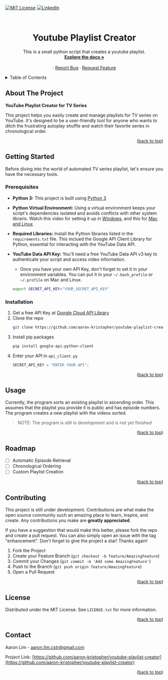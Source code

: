<a name="readme-top"></a>

<!-- PROJECT SHIELDS -->

[![MIT License][license-shield]][license-url]
[![LinkedIn][linkedin-shield]][linkedin-url]

<!-- PROJECT LOGO -->
<br />

<h1 align="center">Youtube Playlist Creator</h1>

  <p align="center">
  This is a small python script that creates a youtube playlist.
    <br />
    <a href="https://github.com/aaron-kristopher/youtube-playlist-creator"><strong>Explore the docs »</strong></a>
    <br />
    <br />
    ·
    <a href="https://github.com/aaron-kristopher/youtube-playlist-creator/issues">Report Bug</a>
    ·
    <a href="https://github.com/aaron-kristopher/youtube-playlist-creator/issues">Request Feature</a>
  </p>
</div>

<!-- TABLE OF CONTENTS -->
<details>
  <summary>Table of Contents</summary>
  <ol>
    <li>
      <a href="#about-the-project">About The Project</a>
    </li>
    <li>
      <a href="#getting-started">Getting Started</a>
      <ul>
        <li><a href="#prerequisites">Prerequisites</a></li>
        <li><a href="#installation">Installation</a></li>
      </ul>
    </li>
    <li><a href="#usage">Usage</a></li>
    <li><a href="#roadmap">Roadmap</a></li>
    <li><a href="#contributing">Contributing</a></li>
    <li><a href="#license">License</a></li>
    <li><a href="#contact">Contact</a></li>
  </ol>
</details>

<!-- ABOUT THE PROJECT -->

## About The Project

**YouTube Playlist Creator for TV Series**

This project helps you easily create and manage playlists for TV series on YouTube.
It's designed to be a user-friendly tool for anyone who wants to ditch the frustrating
autoplay shuffle and watch their favorite series in chronological order.

<p align="right">(<a href="#readme-top">back to top</a>)</p>

<!-- GETTING STARTED -->

## Getting Started

Before diving into the world of automated TV series playlist, let's ensure you 
have the necessary tools.

### Prerequisites

- **Python 3:** This project is built using [Python 3](https://www.python.org/downloads/)
- **Python Virtual Environment:** Using a virtual environment keeps your script's
dependencies isolated and avoids conflicts with other system libraris. Watch this 
video for setting it up in [Windows](https://www.youtube.com/watch?v=APOPm01BVrk&ab_channel=CoreySchafer), and this for [Mac and Linux](https://www.youtube.com/watch?v=Kg1Yvry_Ydk&ab_channel=CoreySchafer)
- **Required Libraries:** Install the Python libraries listed in the `requirements.txt`
file. This inclued the Google API Client Library for Python, essential for interacting
with the YouTube Data API.
- **YouTube Data API Key:** You'll need a free YouTube Data API v3 key to 
authenticate your script and access video information.
    - Once you have your own API Key, don't forget to set it in your environment variables.
    You can put it in your `~/.bash_profile` or `~/.profile` on Mac and Linux.

    ```bash 
    export SECRET_API_KEY="YOUR_SECRET_API_KEY"
    ```

### Installation

1. Get a free API Key at [Google Cloud API Library](https://console.cloud.google.com/apis/library?project=kinetic-axle-411403)
2. Clone the repo
    ```sh
    git clone https://github.com/aaron-kristopher/youtube-playlist-creator.git
    ```
3. Install pip packages
    ```sh
    pip install google-api-python-client
    ```
4. Enter your API in `api_client.py`
    ```python
    SECRET_API_KEY = "ENTER YOUR API";
    ```

<p align="right">(<a href="#readme-top">back to top</a>)</p>

<!-- USAGE EXAMPLES -->

## Usage

Currently, the program sorts an existing playlist in ascending order. This assumes
that the playlist you provide it is public and has episode numbers. The program 
creates a new playlist with the videos sorted.

>NOTE: The program is still in development and is not yet finished

<p align="right">(<a href="#readme-top">back to top</a>)</p>

<!-- ROADMAP -->

## Roadmap

-   [ ] Automatic Episode Retrieval
-   [ ] Chronological Ordering
-   [ ] Custom Playlist Creation

<p align="right">(<a href="#readme-top">back to top</a>)</p>

<!-- CONTRIBUTING -->

## Contributing

This project is still under development. Contributions are what make the open 
source community such an amazing place to learn, inspire, and create. Any 
contributions you make are **greatly appreciated**.

If you have a suggestion that would make this better, please fork the repo and 
create a pull request. You can also simply open an issue with the tag "enhancement".
Don't forget to give the project a star! Thanks again!

1. Fork the Project
2. Create your Feature Branch (`git checkout -b feature/AmazingFeature`)
3. Commit your Changes (`git commit -m 'Add some AmazingFeature'`)
4. Push to the Branch (`git push origin feature/AmazingFeature`)
5. Open a Pull Request

<p align="right">(<a href="#readme-top">back to top</a>)</p>

<!-- LICENSE -->

## License

Distributed under the MIT License. See `LICENSE.txt` for more information.

<p align="right">(<a href="#readme-top">back to top</a>)</p>

<!-- CONTACT -->

## Contact

Aaron Lim - aaron.lim.cstr@gmail.com

Project Link: [https://github.com/aaron-kristopher/youtube-playlist-creator](https://github.com/aaron-kristopher/youtube-playlist-creator)

<p align="right">(<a href="#readme-top">back to top</a>)</p>

<!-- MARKDOWN LINKS & IMAGES -->
<!-- https://www.markdownguide.org/basic-syntax/#reference-style-links -->

[license-shield]: https://img.shields.io/github/license/aaron-kristopher/youtube-playlist-creator.svg?style=for-the-badge
[license-url]: https://github.com/aaron-kristopher/youtube-playlist-creator/blob/main/LICENSE
[linkedin-shield]: https://img.shields.io/badge/-LinkedIn-black.svg?style=for-the-badge&logo=linkedin&colorB=555
[linkedin-url]: https://linkedin.com/in/aaron-kristopher
